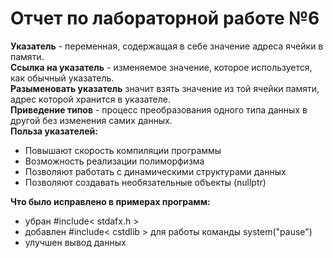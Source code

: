 # Отчет по лабораторной работе №6
**Указатель** - переменная, содержащая в себе значение адреса ячейки в памяти.  
**Ссылка на указатель** - изменяемое значение, которое используется, как обычный указатель.  
**Разыменовать указатель** значит взять значение из той ячейки памяти, адрес которой хранится в указателе.  
**Приведение типов** - процесс преобразования одного типа данных в другой без изменения самих данных.  
**Польза указателей:**
- Повышают скорость компиляции программы
- Возможность реализации полиморфизма
- Позволяют работать с динамическими структурами данных
- Позволяют создавать необязательные объекты (nullptr)

**Что было исправлено в примерах программ:**

- убран #include< stdafx.h >
- добавлен #include< cstdlib > для работы команды system("pause")
- улучшен вывод данных